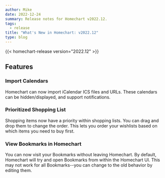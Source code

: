 ```yaml
---
author: Mike
date: 2022-12-24
summary: Release notes for Homechart v2022.12.
tags:
  - release
title: "What's New in Homechart: v2022.12"
type: blog
---
```


{{< homechart-release version="2022.12" >}}

## Features

### Import Calendars

Homechart can now import iCalendar ICS files and URLs.  These calendars can be hidden/displayed, and support notifications.

### Prioritized Shopping List

Shopping items now have a priority within shopping lists.  You can drag and drop them to change the order.  This lets you order your wishlists based on which items you need to buy first.

### View Bookmarks in Homechart

You can now visit your Bookmarks without leaving Homechart.  By default, Homechart will try and open Bookmarks from within the Homechart UI.  This may not work for all Bookmarks--you can change to the old behavior by editing them.
